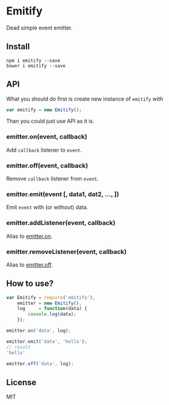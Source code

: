 # Emitify

Dead simple event emitter.

## Install

```
npm i emitify --save
bower i emitify --save
```

## API

What you should do first is create new instance of `emitify` with 

```js
var emitify = new Emitify();
```

Than you could just use API as it is.

### emitter.on(event, callback)

Add `callback` listener to `event`.

### emitter.off(event, callback)

Remove `callback` listener from `event`.

### emitter.emit(event [, data1, dat2, ..., ])

Emit `event` with (or without) data.

### emitter.addListener(event, callback)

Alias to [emitter.on](#emitter.on).

### emitter.removeListener(event, callback)

Alias to [emitter.off](#emitter.off).

## How to use?

```js
var Emitify = require('emitify'),
    emitter = new Emitify(),
    log     = function(data) {
        console.log(data);
    });

emitter.on('data', log);

emitter.emit('data', 'hello');
// result
'hello'

emitter.off('data', log);

```

## License

MIT
